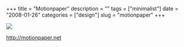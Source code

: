 +++
title = "Motionpaper"
description = ""
tags = ["minimalist"]
date = "2008-01-26"
categories = ["design"]
slug = "motionpaper"
+++


 

  <div id="screens-thumbs" class="clearfix">
    <div class="txt-center" id="design-submission"><a href="http://motionpaper.net/"><img id='bluga-thumbnail-1068' class='bluga-thumbnail large' src='/media/bluga/
wt47f281ddc3cfc_0.jpg'/></a></div>  
  </div>   
<p><a href="http://motionpaper.net/">http://motionpaper.net</a></p>




